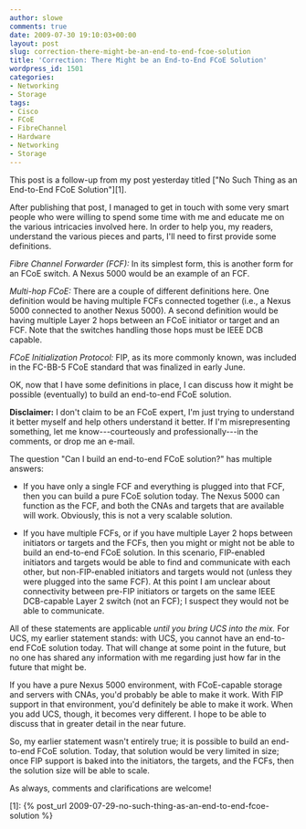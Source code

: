 ```yaml
---
author: slowe
comments: true
date: 2009-07-30 19:10:03+00:00
layout: post
slug: correction-there-might-be-an-end-to-end-fcoe-solution
title: 'Correction: There Might be an End-to-End FCoE Solution'
wordpress_id: 1501
categories:
- Networking
- Storage
tags:
- Cisco
- FCoE
- FibreChannel
- Hardware
- Networking
- Storage
---
```


This post is a follow-up from my post yesterday titled ["No Such Thing as an End-to-End FCoE Solution"][1].

After publishing that post, I managed to get in touch with some very smart people who were willing to spend some time with me and educate me on the various intricacies involved here. In order to help you, my readers, understand the various pieces and parts, I'll need to first provide some definitions.

_Fibre Channel Forwarder (FCF):_ In its simplest form, this is another form for an FCoE switch. A Nexus 5000 would be an example of an FCF.

_Multi-hop FCoE:_ There are a couple of different definitions here. One definition would be having multiple FCFs connected together (i.e., a Nexus 5000 connected to another Nexus 5000). A second definition would be having multiple Layer 2 hops between an FCoE initiator or target and an FCF. Note that the switches handling those hops must be IEEE DCB capable.

_FCoE Initialization Protocol:_ FIP, as its more commonly known, was included in the FC-BB-5 FCoE standard that was finalized in early June.

OK, now that I have some definitions in place, I can discuss how it might be possible (eventually) to build an end-to-end FCoE solution.

**Disclaimer:** I don't claim to be an FCoE expert, I'm just trying to understand it better myself and help others understand it better. If I'm misrepresenting something, let me know---courteously and professionally---in the comments, or drop me an e-mail.

The question "Can I build an end-to-end FCoE solution?" has multiple answers:

* If you have only a single FCF and everything is plugged into that FCF, then you can build a pure FCoE solution today. The Nexus 5000 can function as the FCF, and both the CNAs and targets that are available will work. Obviously, this is not a very scalable solution.

* If you have multiple FCFs, or if you have multiple Layer 2 hops between initiators or targets and the FCFs, then you might or might not be able to build an end-to-end FCoE solution. In this scenario, FIP-enabled initiators and targets would be able to find and communicate with each other, but non-FIP-enabled initiators and targets would not (unless they were plugged into the same FCF). At this point I am unclear about connectivity between pre-FIP initiators or targets on the same IEEE DCB-capable Layer 2 switch (not an FCF); I suspect they would not be able to communicate.

All of these statements are applicable _until you bring UCS into the mix._ For UCS, my earlier statement stands: with UCS, you cannot have an end-to-end FCoE solution today. That will change at some point in the future, but no one has shared any information with me regarding just how far in the future that might be.

If you have a pure Nexus 5000 environment, with FCoE-capable storage and servers with CNAs, you'd probably be able to make it work. With FIP support in that environment, you'd definitely be able to make it work. When you add UCS, though, it becomes very different. I hope to be able to discuss that in greater detail in the near future.

So, my earlier statement wasn't entirely true; it is possible to build an end-to-end FCoE solution. Today, that solution would be very limited in size; once FIP support is baked into the initiators, the targets, and the FCFs, then the solution size will be able to scale.

As always, comments and clarifications are welcome!

[1]: {% post_url 2009-07-29-no-such-thing-as-an-end-to-end-fcoe-solution %}
